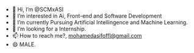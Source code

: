 - 👋 Hi, I’m @SCMxASI
- 👀 I’m interested in Ai, Front-end and Software Development
- 🌱 I’m currently Pursuing Artificial Intellingence and Machine Learning.
- 👀 I’m looking for a Internship.
- 📫 How to reach me?,  mohamedasifoffl@gmail.com 
- 😄 MALE.

<!---
SCMxASI/SCMxASI is a ✨ special ✨ repository because its `README.md` (this file) appears on your GitHub profile.
You can click the Preview link to take a look at your changes.
--->
